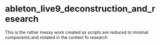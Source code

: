 ableton_live9_deconstruction_and_research
=========================================

This is the rather messy work created as scripts are reduced to minimal components and notated in the context fo research